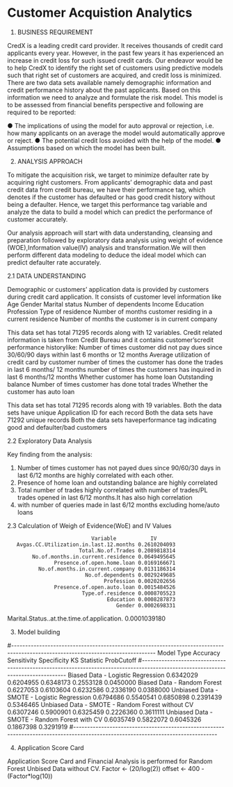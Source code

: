 # Customer Acquistion Analytics

1.	BUSINESS REQUIREMENT

CredX is a leading credit card provider. It receives thousands of credit card applicants every year. However, in the past few years it has experienced an increase in credit loss for such issued credit cards. 
Our endeavor would be to help CredX to identify the right set of customers using predictive models such that right set of customers are acquired, and credit loss is minimized. 
There are two data sets available namely demographic information and credit performance history about the past applicants. Based on this information we need to analyze and formulate the risk model. This model is to be assessed from financial benefits perspective and following are required to be reported:

●	The implications of using the model for auto approval or rejection, i.e. how many applicants on an average the model would automatically approve or reject.
●	The potential credit loss avoided with the help of the model.
●	Assumptions based on which the model has been built.

2.	ANALYSIS APPROACH 

To mitigate the acquisition risk, we target to minimize defaulter rate by acquiring right customers. From applicants’ demographic data and past credit data from credit bureau, we have their performance tag, which denotes if the customer has defaulted or has good credit history without being a defaulter. Hence, we target this performance tag variable and analyze the data to build a model which can predict the performance of customer accurately.

Our analysis approach will start with data understanding, cleansing and preparation followed by exploratory data analysis using weight of evidence (WOE),Information value(IV) analysis and transformation.We will then perform different data modeling to deduce the ideal model which can predict defaulter rate accurately.

2.1	DATA UNDERSTANDING

Demographic or customers’ application data is provided by customers during credit card application. It consists of customer level information like
Age
Gender
Marital status
Number of dependents
Income
Education
Profession
Type of residence
Number of months customer residing in a current residence
Number of months the customer is in current company

This data set has total 71295 records along with 12 variables.
  Credit related information is taken from Credit Bureau and it contains customer’scredit performance historylike:
	Number of times customer did not pay dues since 30/60/90 days within last 6 months or 12 months
	Average utilization of credit card by customer
	number of times the customer has done the trades in last 6 months/ 12 months
	number of times the customers has inquired in last 6 months/12 months
	Whether customer has home loan
	Outstanding balance
	Number of times customer has done total trades
	Whether the customer has auto loan

This data set has total 71295 records along with 19 variables.
	Both the data sets have unique Application ID for each record
	Both the data sets have 71292 unique records
	Both the data sets haveperformance tag indicating good and defaulter/bad customers
 
2.2 Exploratory Data Analysis

Key finding from the analysis:

1. Number of times customer has not payed dues since 90/60/30 days in last 6/12 months are highly correlated with each other.
2. Presence of home loan and outstanding balance are highly correlated
3. Total number of trades highly correlated with number of trades/PL trades opened in last 6/12 months.It has also high correlation 
4. with number of queries made in last 6/12 months excluding home/auto loans

2.3 Calculation of Weigh of Evidence(WoE) and IV Values

                               Variable           IV
       Avgas.CC.Utilization.in.last.12.months 0.2610204093
                           Total.No.of.Trades 0.2089818314
            No.of.months.in.current.residence 0.0649495645
                   Presence.of.open.home.loan 0.0169166671
              No.of.months.in.current.company 0.0131186314
                             No.of.dependents 0.0029249685
                                   Profession 0.0020202656
                   Presence.of.open.auto.loan 0.0015484526
                            Type.of.residence 0.0008705523
                                    Education 0.0008287873
                                       Gender 0.0002698331
  Marital.Status..at.the.time.of.application. 0.0001039180

3. Model building
 
#---------------------------------------------------------------------------------------------------------------------------------
 Model Type					Accuracy	Sensitivity	Specificity	KS Statistic	ProbCutoff
#---------------------------------------------------------------------------------------------------------------------------------
Biased Data - Logistic Regression	       	0.6342029	0.6204955	0.6348173	0.2553128	0.0450000
Biased Data - Random Forest			 0.6227053	0.6103604	0.6232586	0.2336190	0.0388000
Unbiased Data - SMOTE - Logistic Regression	 0.6794686	0.5540541	0.6850898	0.2391439	0.5346465
Unbiased Data - SMOTE - Random Forest without CV 0.6307246	0.5900901	0.6325459 	0.2226360	0.3611111
Unbiased Data - SMOTE - Random Forest with CV	 0.6035749	0.5822072	0.6045326	0.1867398	0.3291919
#---------------------------------------------------------------------------------------------------------------------------------

4. Application Score Card

Application Score Card and Financial Analysis is performed for Random Forest Unbised Data without CV.
Factor <- (20/log(2))
offset <- 400 - (Factor*log(10))
